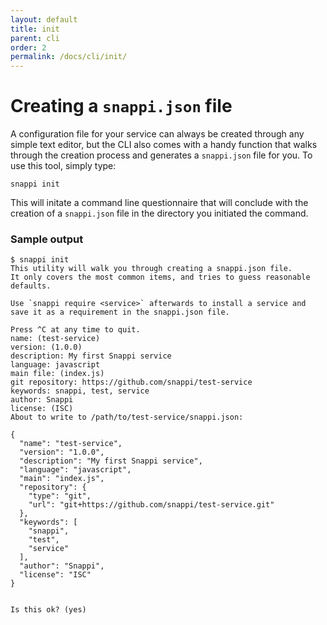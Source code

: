 ```yaml
---
layout: default
title: init
parent: cli
order: 2
permalink: /docs/cli/init/
---
```


# Creating a `snappi.json` file
A configuration file for your service can always be created through any simple text editor, but the CLI also comes with 
a handy function that walks through the creation process and generates a `snappi.json` file for you. To use this tool, 
simply type:

```
snappi init
```

This will initate a command line questionnaire that will conclude with the creation of a `snappi.json` file in the 
directory you initiated the command.

### Sample output
```
$ snappi init
This utility will walk you through creating a snappi.json file.
It only covers the most common items, and tries to guess reasonable defaults.

Use `snappi require <service>` afterwards to install a service and
save it as a requirement in the snappi.json file. 

Press ^C at any time to quit.
name: (test-service) 
version: (1.0.0) 
description: My first Snappi service
language: javascript
main file: (index.js) 
git repository: https://github.com/snappi/test-service
keywords: snappi, test, service
author: Snappi
license: (ISC) 
About to write to /path/to/test-service/snappi.json:

{
  "name": "test-service",
  "version": "1.0.0",
  "description": "My first Snappi service",
  "language": "javascript",
  "main": "index.js",
  "repository": {
    "type": "git",
    "url": "git+https://github.com/snappi/test-service.git"
  },
  "keywords": [
    "snappi",
    "test",
    "service"
  ],
  "author": "Snappi",
  "license": "ISC"
}


Is this ok? (yes)
```